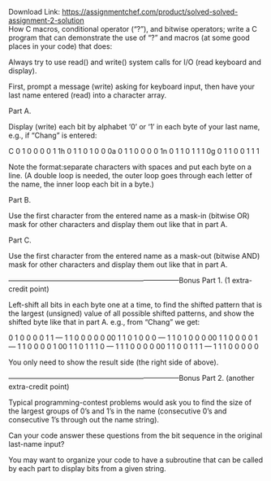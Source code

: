 Download Link: https://assignmentchef.com/product/solved-solved-assignment-2-solution
<br>
How C macros, conditional operator (“?”), and bitwise operators; write a C program that can demonstrate the use of “?” and macros (at some good places in your code) that does:

Always try to use read() and write() system calls for I/O (read keyboard and display).

First, prompt a message (write) asking for keyboard input, then have your last name entered (read) into a character array.

Part A.

Display (write) each bit by alphabet ‘0’ or ‘1’ in each byte of your last name, e.g., if “Chang” is entered:

C 0 1 0 0 0 0 1 1h 0 1 1 0 1 0 0 0a 0 1 1 0 0 0 0 1n 0 1 1 0 1 1 1 0g 0 1 1 0 0 1 1 1

Note the format:separate characters with spaces and put each byte on a line. (A double loop is needed, the outer loop goes through each letter of the name, the inner loop each bit in a byte.)

Part B.

Use the first character from the entered name as a mask-in (bitwise OR) mask for other characters and display them out like that in part A.

Part C.

Use the first character from the entered name as a mask-out (bitwise AND) mask for other characters and display them out like that in part A.

————————————————————————Bonus Part 1. (1 extra-credit point)

Left-shift all bits in each byte one at a time, to find the shifted pattern that is the largest (unsigned) value of all possible shifted patterns, and show the shifted byte like that in part A. e.g., from “Chang” we get:

0 1 0 0 0 0 1 1 — 1 1 0 0 0 0 0 00 1 1 0 1 0 0 0 — 1 1 0 1 0 0 0 00 1 1 0 0 0 0 1 — 1 1 0 0 0 0 1 00 1 1 0 1 1 1 0 — 1 1 1 0 0 0 0 00 1 1 0 0 1 1 1 — 1 1 1 0 0 0 0 0

You only need to show the result side (the right side of above).

————————————————————————Bonus Part 2. (another extra-credit point)

Typical programming-contest problems would ask you to find the size of the largest groups of 0’s and 1’s in the name (consecutive 0’s and consecutive 1’s through out the name string).

Can your code answer these questions from the bit sequence in the original last-name input?

You may want to organize your code to have a subroutine that can be called by each part to display bits from a given string.